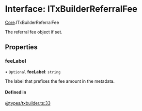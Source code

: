 # Interface: ITxBuilderReferralFee

[Core](../modules/Core.md).ITxBuilderReferralFee

The referral fee object if set.

## Properties

### feeLabel

• `Optional` **feeLabel**: `string`

The label that prefixes the fee amount in the metadata.

#### Defined in

[@types/txbuilder.ts:33](https://github.com/SundaeSwap-finance/sundae-sdk/blob/main/packages/core/src/@types/txbuilder.ts#L33)

